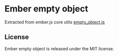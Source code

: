 # Ember empty object

Extracted from ember.js core utils [empty_object.js](https://github.com/emberjs/ember.js/blob/v2.7.0/packages/ember-metal/lib/empty_object.js)

## License

Ember empty object is released under the MIT license.


